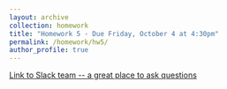 ```yaml
---
layout: archive
collection: homework
title: "Homework 5 - Due Friday, October 4 at 4:30pm"
permalink: /homework/hw5/
author_profile: true
---
```

[Link to Slack team -- a great place to ask questions](https://ph410f19.slack.com)

